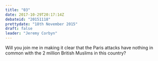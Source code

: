 ```yaml
---
title: "03"
date: 2017-10-29T20:17:14Z
debateid: "20151118"
prettydate: "18th November 2015"
draft: false
leader: "Jeremy Corbyn"
---
```


Will you join me in making it clear that the Paris attacks have nothing in common with the 2 million British Muslims in this country?